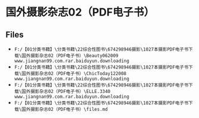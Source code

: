 # 国外摄影杂志02（PDF电子书）

## Files

- `F:/【01分类书籍】\分类书籍\22综合性图书\674298946摄影\1027本摄影PDF电子书下载\国外摄影杂志02（PDF电子书）\Beauty062009 www.jiangnan99.com.rar.baiduyun.downloading`
- `F:/【01分类书籍】\分类书籍\22综合性图书\674298946摄影\1027本摄影PDF电子书下载\国外摄影杂志02（PDF电子书）\ChicToday122008 www.jiangnan99.com.rar.baiduyun.downloading`
- `F:/【01分类书籍】\分类书籍\22综合性图书\674298946摄影\1027本摄影PDF电子书下载\国外摄影杂志02（PDF电子书）\ELLE.3340 www.jiangnan99.com.rar.baiduyun.downloading`
- `F:/【01分类书籍】\分类书籍\22综合性图书\674298946摄影\1027本摄影PDF电子书下载\国外摄影杂志02（PDF电子书）\files.md`
